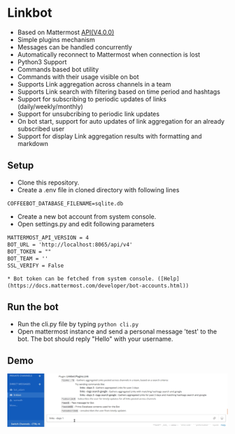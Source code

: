# Linkbot

* Based on Mattermost [API(V4.0.0)](https://api.mattermost.com)
* Simple plugins mechanism
* Messages can be handled concurrently
* Automatically reconnect to Mattermost when connection is lost
* Python3 Support
* Commands based bot utility
* Commands with their usage visible on bot
* Supports Link aggregation across channels in a team
* Supports Link search with filtering based on time period and hashtags
* Support for subscribing to periodic updates of links (daily/weekly/monthly)
* Support for unsubcribing to periodic link updates
* On bot start, support for auto updates of link aggregation for an already subscribed user
* Support for display Link aggregation results with formatting and markdown

## Setup

* Clone this repository.
* Create a .env file in cloned directory with following lines
```
COFFEEBOT_DATABASE_FILENAME=sqlite.db
```
* Create a new bot account from system console.
* Open settings.py and edit following parameters
```
MATTERMOST_API_VERSION = 4
BOT_URL = 'http://localhost:8065/api/v4'
BOT_TOKEN = ""
BOT_TEAM = ''
SSL_VERIFY = False
```
    * Bot token can be fetched from system console. ([Help](https://docs.mattermost.com/developer/bot-accounts.html))

## Run the bot

* Run the cli.py file by typing `python cli.py`
* Open mattermost instance and send a personal message 'test' to the bot. The bot should reply "Hello" with your username.

## Demo

![Days demo](demo/days.gif)
